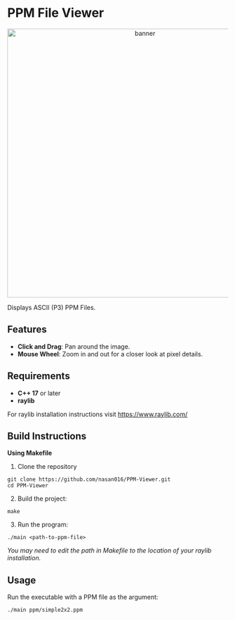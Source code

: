 # PPM File Viewer

<div align="center">
  <img width="612" alt="banner" alt="Screenshot 2025-01-16 at 7 26 09 AM" src="https://github.com/user-attachments/assets/34265db8-a57f-404a-9f76-0548b7e11eb8">
</div>

Displays ASCII (P3) PPM Files.

## Features

* **Click and Drag**: Pan around the image.
* **Mouse Wheel**: Zoom in and out for a closer look at pixel details.

## Requirements

* **C++ 17** or later
* **raylib**

For raylib installation instructions visit https://www.raylib.com/

## Build Instructions

**Using Makefile**
1. Clone the repository

```
git clone https://github.com/nasan016/PPM-Viewer.git
cd PPM-Viewer
```

2. Build the project:

```
make
```

3. Run the program:

```
./main <path-to-ppm-file>
```

*You may need to edit the path in Makefile to the location of your raylib installation.*

## Usage

Run the executable with a PPM file as the argument:

```
./main ppm/simple2x2.ppm
```
